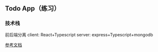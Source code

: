 ##  Todo App（练习）

### 技术栈
前后端分离
client: React+Typescript
server: express+Typescript+mongodb

[参考文档](https://chinese.freecodecamp.org/news/how-to-build-a-todo-app-with-react-typescript-nodejs-and-mongodb/)

